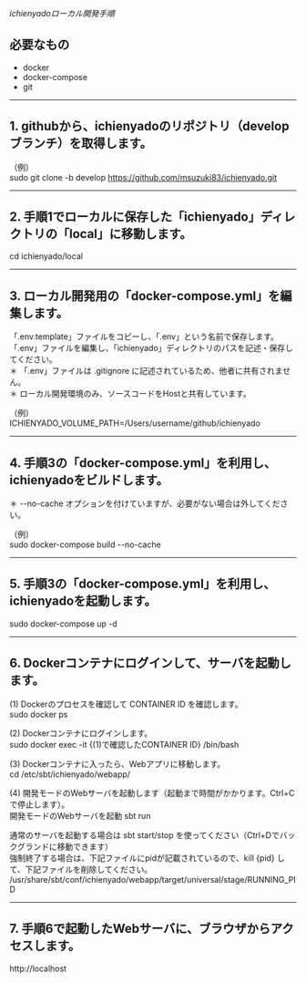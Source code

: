 
*ichienyadoローカル開発手順*

## 必要なもの

+ docker
+ docker-compose
+ git

---

## 1. githubから、ichienyadoのリポジトリ（developブランチ）を取得します。

（例）  
sudo git clone -b develop https://github.com/msuzuki83/ichienyado.git

---

## 2. 手順1でローカルに保存した「ichienyado」ディレクトリの「local」に移動します。

cd ichienyado/local  

---

## 3. ローカル開発用の「docker-compose.yml」を編集します。

「.env.template」ファイルをコピーし、「.env」という名前で保存します。  
「.env」ファイルを編集し、「ichienyado」ディレクトリのパスを記述・保存してください。  
＊ 「.env」ファイルは .gitignore に記述されているため、他者に共有されません。  
＊ ローカル開発環境のみ、ソースコードをHostと共有しています。  

（例）  
ICHIENYADO_VOLUME_PATH=/Users/username/github/ichienyado

---  

## 4. 手順3の「docker-compose.yml」を利用し、ichienyadoをビルドします。
＊ --no-cache オプションを付けていますが、必要がない場合は外してください。  

（例）  
sudo docker-compose build --no-cache  

---

## 5. 手順3の「docker-compose.yml」を利用し、ichienyadoを起動します。

sudo docker-compose up -d  

---

## 6. Dockerコンテナにログインして、サーバを起動します。

(1) Dockerのプロセスを確認して CONTAINER ID を確認します。  
sudo docker ps  

(2) Dockerコンテナにログインします。  
sudo docker exec -it {(1)で確認したCONTAINER ID} /bin/bash  

(3) Dockerコンテナに入ったら、Webアプリに移動します。  
cd /etc/sbt/ichienyado/webapp/  

(4) 開発モードのWebサーバを起動します（起動まで時間がかかります。Ctrl+Cで停止します）。  
開発モードのWebサーバを起動
sbt run  

通常のサーバを起動する場合は sbt start/stop を使ってください（Ctrl+Dでバックグランドに移動できます）  
強制終了する場合は、下記ファイルにpidが記載されているので、kill {pid} して、下記ファイルを削除してください。  
/usr/share/sbt/conf/ichienyado/webapp/target/universal/stage/RUNNING_PID  

---

## 7. 手順6で起動したWebサーバに、ブラウザからアクセスします。

http://localhost
